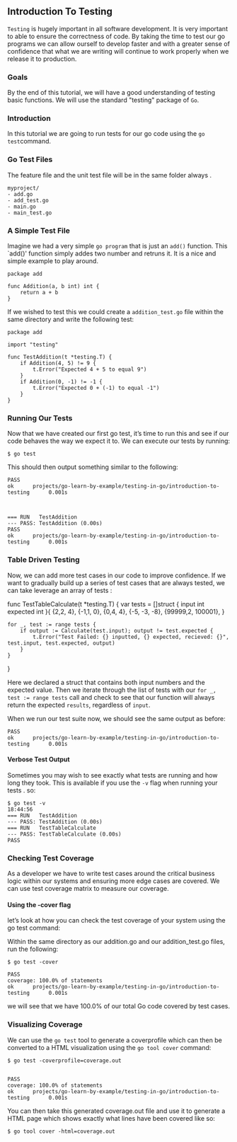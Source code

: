 ## Introduction To Testing

`Testing` is hugely important in all software development. It is very important to able to ensure the correctness of code. By taking the time to test our go programs we can allow ourself to develop faster and with a greater sense of confidence that what we are writing will continue to work properly when we release it to production.

### Goals

By the end of this tutorial, we will have a good understanding of testing basic functions. We will use the standard "testing" package of `Go`.


### Introduction

In this tutorial we are going to run tests for our go code using the `go test`command.

### Go Test Files

The feature file and the unit test file will be in the same folder always . 

    myproject/
    - add.go
    - add_test.go
    - main.go
    - main_test.go



### A Simple Test File

Imagine we had a very simple `go program` that is just an `add()` function. This `add()' function simply addes two number and retruns it. It is a nice and simple example to play around.


    package add

    func Addition(a, b int) int {
        return a + b
    }

If we wished to test this we could create a `addition_test.go` file within the same directory and write the following test:

    package add

    import "testing"

    func TestAddition(t *testing.T) {
        if Addition(4, 5) != 9 {
            t.Error("Expected 4 + 5 to equal 9")
        }
        if Addition(0, -1) != -1 {
            t.Error("Expected 0 + (-1) to equal -1")
        }
    }


### Running Our Tests

Now that we have created our first go test, it’s time to run this and see if our code behaves the way we expect it to. We can execute our tests by running:

    $ go test

This should then output something similar to the following:

    PASS
    ok      projects/go-learn-by-example/testing-in-go/introduction-to-testing      0.001s



    === RUN   TestAddition
    --- PASS: TestAddition (0.00s)
    PASS
    ok      projects/go-learn-by-example/testing-in-go/introduction-to-testing      0.001s



### Table Driven Testing

Now, we can add more test cases in our code to improve confidence. If we want to gradually build up a series of test cases that are always tested, we can take leverage an array of tests :

func TestTableCalculate(t *testing.T) {
    var tests = []struct {
        input    int
        expected int
    }{
        {2,2, 4},
        {-1,1, 0},
        {0,4, 4},
        {-5, -3, -8},
        {99999,2, 100001},
    }

    for _, test := range tests {
        if output := Calculate(test.input); output != test.expected {
            t.Error("Test Failed: {} inputted, {} expected, recieved: {}", test.input, test.expected, output)
        }
    }
}


Here we declared a struct that contains both input numbers and the expected value. Then we iterate through the list of tests with our `for _, test := range tests` call and check to see that our function will always return the expected `results`, regardless of `input`.

When we run our test suite now, we should see the same output as before:

    PASS
    ok      projects/go-learn-by-example/testing-in-go/introduction-to-testing      0.001s



#### Verbose Test Output

Sometimes you may wish to see exactly what tests are running and how long they took. This is available if you use the `-v` flag when running your tests . so:

    $ go test -v                                                                                                                   18:44:56
    === RUN   TestAddition
    --- PASS: TestAddition (0.00s)
    === RUN   TestTableCalculate
    --- PASS: TestTableCalculate (0.00s)
    PASS


### Checking Test Coverage

As a developer we have to write test cases around the critical business logic  within our systems and ensuring more edge cases are covered. We can use test coverage matrix to measure our coverage.

#### Using the -cover flag

let’s look at how you can check the test coverage of your system using the go test command:

Within the same directory as our addition.go and our addition_test.go files, run the following:

    $ go test -cover

    PASS
    coverage: 100.0% of statements
    ok      projects/go-learn-by-example/testing-in-go/introduction-to-testing      0.001s

we will see that we have 100.0% of our total Go code covered by test cases.

### Visualizing Coverage

We can use the `go test` tool to generate a coverprofile which can then be converted to a HTML visualization using the `go tool cover` command:

    $ go test -coverprofile=coverage.out


    PASS
    coverage: 100.0% of statements
    ok      projects/go-learn-by-example/testing-in-go/introduction-to-testing      0.001s

You can then take this generated coverage.out file and use it to generate a HTML page which shows exactly what lines have been covered like so:

    $ go tool cover -html=coverage.out

